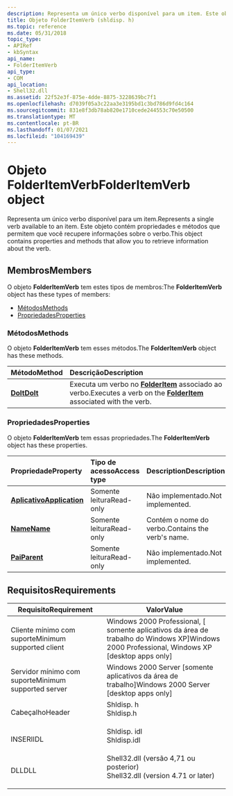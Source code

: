 ```yaml
---
description: Representa um único verbo disponível para um item. Este objeto contém propriedades e métodos que permitem que você recupere informações sobre o verbo.
title: Objeto FolderItemVerb (shldisp. h)
ms.topic: reference
ms.date: 05/31/2018
topic_type:
- APIRef
- kbSyntax
api_name:
- FolderItemVerb
api_type:
- COM
api_location:
- Shell32.dll
ms.assetid: 22f52e3f-875e-4dde-8875-3228639bc7f1
ms.openlocfilehash: d7039f05a3c22aa3e3195bd1c3bd786d9fd4c164
ms.sourcegitcommit: 831e8f3db78ab820e1710cede244553c70e50500
ms.translationtype: MT
ms.contentlocale: pt-BR
ms.lasthandoff: 01/07/2021
ms.locfileid: "104169439"
---
```

# <a name="folderitemverb-object"></a><span data-ttu-id="0261e-104">Objeto FolderItemVerb</span><span class="sxs-lookup"><span data-stu-id="0261e-104">FolderItemVerb object</span></span>

<span data-ttu-id="0261e-105">Representa um único verbo disponível para um item.</span><span class="sxs-lookup"><span data-stu-id="0261e-105">Represents a single verb available to an item.</span></span> <span data-ttu-id="0261e-106">Este objeto contém propriedades e métodos que permitem que você recupere informações sobre o verbo.</span><span class="sxs-lookup"><span data-stu-id="0261e-106">This object contains properties and methods that allow you to retrieve information about the verb.</span></span>

## <a name="members"></a><span data-ttu-id="0261e-107">Membros</span><span class="sxs-lookup"><span data-stu-id="0261e-107">Members</span></span>

<span data-ttu-id="0261e-108">O objeto **FolderItemVerb** tem estes tipos de membros:</span><span class="sxs-lookup"><span data-stu-id="0261e-108">The **FolderItemVerb** object has these types of members:</span></span>

-   [<span data-ttu-id="0261e-109">Métodos</span><span class="sxs-lookup"><span data-stu-id="0261e-109">Methods</span></span>](#methods)
-   [<span data-ttu-id="0261e-110">Propriedades</span><span class="sxs-lookup"><span data-stu-id="0261e-110">Properties</span></span>](#properties)

### <a name="methods"></a><span data-ttu-id="0261e-111">Métodos</span><span class="sxs-lookup"><span data-stu-id="0261e-111">Methods</span></span>

<span data-ttu-id="0261e-112">O objeto **FolderItemVerb** tem esses métodos.</span><span class="sxs-lookup"><span data-stu-id="0261e-112">The **FolderItemVerb** object has these methods.</span></span>



| <span data-ttu-id="0261e-113">Método</span><span class="sxs-lookup"><span data-stu-id="0261e-113">Method</span></span>                              | <span data-ttu-id="0261e-114">Descrição</span><span class="sxs-lookup"><span data-stu-id="0261e-114">Description</span></span>                                                                                  |
|:------------------------------------|:---------------------------------------------------------------------------------------------|
| [<span data-ttu-id="0261e-115">**DoIt**</span><span class="sxs-lookup"><span data-stu-id="0261e-115">**DoIt**</span></span>](folderitemverb-doit.md) | <span data-ttu-id="0261e-116">Executa um verbo no [**FolderItem**](folderitem.md) associado ao verbo.</span><span class="sxs-lookup"><span data-stu-id="0261e-116">Executes a verb on the [**FolderItem**](folderitem.md) associated with the verb.</span></span><br/> |



 

### <a name="properties"></a><span data-ttu-id="0261e-117">Propriedades</span><span class="sxs-lookup"><span data-stu-id="0261e-117">Properties</span></span>

<span data-ttu-id="0261e-118">O objeto **FolderItemVerb** tem essas propriedades.</span><span class="sxs-lookup"><span data-stu-id="0261e-118">The **FolderItemVerb** object has these properties.</span></span>



| <span data-ttu-id="0261e-119">Propriedade</span><span class="sxs-lookup"><span data-stu-id="0261e-119">Property</span></span>                                                     | <span data-ttu-id="0261e-120">Tipo de acesso</span><span class="sxs-lookup"><span data-stu-id="0261e-120">Access type</span></span>          | <span data-ttu-id="0261e-121">Description</span><span class="sxs-lookup"><span data-stu-id="0261e-121">Description</span></span>                          |
|:-------------------------------------------------------------|:---------------------|:-------------------------------------|
| [<span data-ttu-id="0261e-122">**Aplicativo**</span><span class="sxs-lookup"><span data-stu-id="0261e-122">**Application**</span></span>](folderitemverb-application.md)<br/> | <span data-ttu-id="0261e-123">Somente leitura</span><span class="sxs-lookup"><span data-stu-id="0261e-123">Read-only</span></span><br/> | <span data-ttu-id="0261e-124">Não implementado.</span><span class="sxs-lookup"><span data-stu-id="0261e-124">Not implemented.</span></span><br/>          |
| [<span data-ttu-id="0261e-125">**Name**</span><span class="sxs-lookup"><span data-stu-id="0261e-125">**Name**</span></span>](folderitemverb-name.md)<br/>               | <span data-ttu-id="0261e-126">Somente leitura</span><span class="sxs-lookup"><span data-stu-id="0261e-126">Read-only</span></span><br/> | <span data-ttu-id="0261e-127">Contém o nome do verbo.</span><span class="sxs-lookup"><span data-stu-id="0261e-127">Contains the verb's name.</span></span><br/> |
| [<span data-ttu-id="0261e-128">**Pai**</span><span class="sxs-lookup"><span data-stu-id="0261e-128">**Parent**</span></span>](folderitemverb-parent.md)<br/>           | <span data-ttu-id="0261e-129">Somente leitura</span><span class="sxs-lookup"><span data-stu-id="0261e-129">Read-only</span></span><br/> | <span data-ttu-id="0261e-130">Não implementado.</span><span class="sxs-lookup"><span data-stu-id="0261e-130">Not implemented.</span></span><br/>          |



 

## <a name="requirements"></a><span data-ttu-id="0261e-131">Requisitos</span><span class="sxs-lookup"><span data-stu-id="0261e-131">Requirements</span></span>



| <span data-ttu-id="0261e-132">Requisito</span><span class="sxs-lookup"><span data-stu-id="0261e-132">Requirement</span></span> | <span data-ttu-id="0261e-133">Valor</span><span class="sxs-lookup"><span data-stu-id="0261e-133">Value</span></span> |
|-------------------------------------|----------------------------------------------------------------------------------------------------------------|
| <span data-ttu-id="0261e-134">Cliente mínimo com suporte</span><span class="sxs-lookup"><span data-stu-id="0261e-134">Minimum supported client</span></span><br/> | <span data-ttu-id="0261e-135">Windows 2000 Professional, \[ somente aplicativos da área de trabalho do Windows XP\]</span><span class="sxs-lookup"><span data-stu-id="0261e-135">Windows 2000 Professional, Windows XP \[desktop apps only\]</span></span><br/>                                         |
| <span data-ttu-id="0261e-136">Servidor mínimo com suporte</span><span class="sxs-lookup"><span data-stu-id="0261e-136">Minimum supported server</span></span><br/> | <span data-ttu-id="0261e-137">Windows 2000 Server \[somente aplicativos da área de trabalho\]</span><span class="sxs-lookup"><span data-stu-id="0261e-137">Windows 2000 Server \[desktop apps only\]</span></span><br/>                                                           |
| <span data-ttu-id="0261e-138">Cabeçalho</span><span class="sxs-lookup"><span data-stu-id="0261e-138">Header</span></span><br/>                   | <dl> <span data-ttu-id="0261e-139"><dt>Shldisp. h</dt></span><span class="sxs-lookup"><span data-stu-id="0261e-139"><dt>Shldisp.h</dt></span></span> </dl>                           |
| <span data-ttu-id="0261e-140">INSERI</span><span class="sxs-lookup"><span data-stu-id="0261e-140">IDL</span></span><br/>                      | <dl> <span data-ttu-id="0261e-141"><dt>Shldisp. idl</dt></span><span class="sxs-lookup"><span data-stu-id="0261e-141"><dt>Shldisp.idl</dt></span></span> </dl>                         |
| <span data-ttu-id="0261e-142">DLL</span><span class="sxs-lookup"><span data-stu-id="0261e-142">DLL</span></span><br/>                      | <dl> <span data-ttu-id="0261e-143"><dt>Shell32.dll (versão 4,71 ou posterior)</dt></span><span class="sxs-lookup"><span data-stu-id="0261e-143"><dt>Shell32.dll (version 4.71 or later)</dt></span></span> </dl> |



 

 





